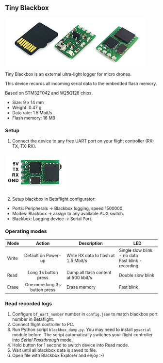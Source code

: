 ## Tiny Blackbox
![Photo](tiny-blackbox.png)

Tiny Blackbox is an external ultra-light logger for micro drones.

This device records all incoming serial data to the embedded flash memory.

Based on STM32F042 and W25Q128 chips.

* Size: 9 x 14 mm
* Weight: 0.47 g
* Data rate: 1.5 Mbit/s
* Flash memory: 16 MB

### Setup
1) Connect the device to any free UART port on your flight controller (RX-TX, TX-RX).

![Pinout](pinout.png)

2) Setup blackbox in Betaflight configurator:
* Ports: Peripherals -> Blackbox logging, speed 1500000.
* Modes: Blackbox -> assign to any available AUX switch.
* Blackbox: Logging device -> Serial Port.

### Operating modes
|Mode| Action  | Description | LED|
| --- | :---: | --- | --- |
|Write| Default on Power-up           | Write RX data to flash at 1.5 Mbit/s | Single slow blink - no data <br/>Fast blink - recording|
|Read | Long 1s button press          | Dump all flash content at 500 kbit/s |  Double slow blink<br/>|
|Erase| One more long 3s button press | Erase memory    |  Fast blink<br/> |

### Read recorded logs
1) Configure `bf_uart_number` number in `config.json` to match blackbox port number in Betaflight.
2) Connect flight controller to PC.
3) Run Python script `blackbox_dump.py`. You may need to install `pyserial` module before. The script automatically switches your flight controller into _Serial Passthrough_ mode.
4) Hold button for 1 second to switch device into Read mode.
5) Wait until all blackbox data is saved to file.
6) Open file with Blackbox Explorer and enjoy :-)
